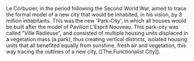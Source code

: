 ---
---

Le Corbusier, in the period following the Second World War, aimed to trace the formal model of a new city that would be inhabited, in his vision, by 3 million inhabitants. This was the new 'Park-City', in which all houses would be built after the model of Pavilion L'Esprit Nouveau. This park-city was called "Ville Radieuse", and consisted of multiple housing units displaced in a vegetation mass (a park), thus creating vertical districts, isolated housing units that all benefited equally from sunshine, fresh air and vegetation, this way tracing the outlines of a new city, [[The Functionalist City]].
